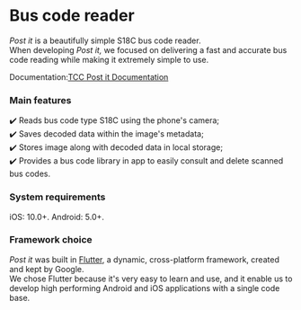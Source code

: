# Bus code reader
*Post it* is a beautifully simple S18C bus code reader.  
When developing *Post it,* we focused on delivering a fast and accurate bus code reading while making it extremely simple to use.  

Documentation:[TCC Post it Documentation](https://www.notion.so/julianakemi/CTT-Post-it-d4e18ea39efe48a4be553333f6649533 "TCC Post it Documentation")



### Main features
✔️  Reads bus code type S18C using the phone's camera;  
✔️  Saves decoded data within the image's metadata;  
✔️  Stores image along with decoded data in local storage;  
✔️  Provides a bus code library in app to easily consult and delete scanned bus codes.  

### System requirements

iOS: 10.0+. 
Android: 5.0+. 

### Framework choice

*Post it* was built in [Flutter](https://flutter.dev/), a dynamic, cross-platform framework, created and kept by Google.  
We chose Flutter because it's very easy to learn and use, and it enable us to develop high performing Android and iOS applications with a single code base.
